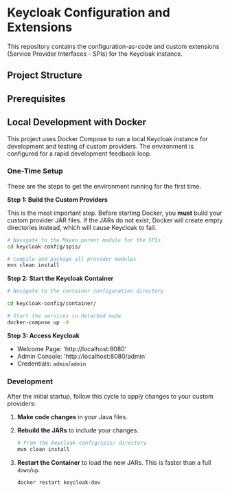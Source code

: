 # Keycloak Configuration and Extensions

This repository contains the configuration-as-code and custom extensions (Service Provider Interfaces - SPIs) for the Keycloak instance.

## Project Structure


## Prerequisites


## Local Development with Docker

This project uses Docker Compose to run a local Keycloak instance for development and testing of custom providers. The environment is configured for a rapid development feedback loop.

### One-Time Setup

These are the steps to get the environment running for the first time.

**Step 1: Build the Custom Providers**

This is the most important step. Before starting Docker, you **must** build your custom provider JAR files. If the JARs do not exist, Docker will create empty directories instead, which will cause Keycloak to fail.

```bash
# Navigate to the Maven parent module for the SPIs
cd keycloak-config/spis/

# Compile and package all provider modules
mvn clean install
```

**Step 2: Start the Keycloak Container**

```bash
# Navigate to the container configuration directory

cd keycloak-config/container/

# Start the services in detached mode
docker-compose up -d
```

**Step 3: Access Keycloak**

- Welcome Page: 'http://localhost:8080'
- Admin Console: 'http://localhost:8080/admin`
- Credentials: `admin`/`admin`

### Development
After the initial startup, follow this cycle to apply changes to your custom providers:

1.  **Make code changes** in your Java files.

2.  **Rebuild the JARs** to include your changes.
    ```bash
    # From the keycloak-config/spis/ directory
    mvn clean install
    ```

3.  **Restart the Container** to load the new JARs. This is faster than a full `down`/`up`.
    ```bash
    docker restart keycloak-dev
    ```
